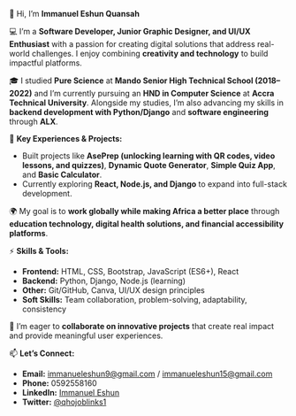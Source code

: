 👋 Hi, I’m **Immanuel Eshun Quansah**

💻 I’m a **Software Developer, Junior Graphic Designer, and UI/UX Enthusiast** with a passion for creating digital solutions that address real-world challenges. I enjoy combining **creativity and technology** to build impactful platforms.

🎓 I studied **Pure Science** at **Mando Senior High Technical School (2018–2022)** and I’m currently pursuing an **HND in Computer Science** at **Accra Technical University**. Alongside my studies, I’m also advancing my skills in **backend development with Python/Django** and **software engineering** through **ALX**.

🚀 **Key Experiences & Projects:**

* Built projects like **AsePrep (unlocking learning with QR codes, video lessons, and quizzes)**, **Dynamic Quote Generator**, **Simple Quiz App**, and **Basic Calculator**.
* Currently exploring **React, Node.js, and Django** to expand into full-stack development.

🌍 My goal is to **work globally while making Africa a better place** through **education technology, digital health solutions, and financial accessibility platforms**.

⚡ **Skills & Tools:**

* **Frontend:** HTML, CSS, Bootstrap, JavaScript (ES6+), React
* **Backend:** Python, Django, Node.js (learning)
* **Other:** Git/GitHub, Canva, UI/UX design principles
* **Soft Skills:** Team collaboration, problem-solving, adaptability, consistency

🤝 I’m eager to **collaborate on innovative projects** that create real impact and provide meaningful user experiences.

📫 **Let’s Connect:**

* **Email:** [immanueleshun9@gmail.com](mailto:immanueleshun9@gmail.com) / [immanueleshun15@gmail.com](mailto:immanueleshun15@gmail.com)
* **Phone:** 0592558160
* **LinkedIn:** [Immanuel Eshun](https://www.linkedin.com/in/immanuel-eshun-767b07259)
* **Twitter:** [@qhojoblinks1](https://twitter.com/qhojoblinks1)
